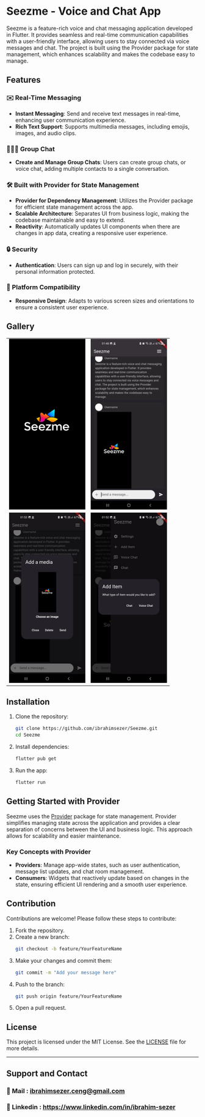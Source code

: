 # Seezme - Voice and Chat App

Seezme is a feature-rich voice and chat messaging application developed in Flutter. It provides seamless and real-time communication capabilities with a user-friendly interface, allowing users to stay connected via voice messages and chat. The project is built using the Provider package for state management, which enhances scalability and makes the codebase easy to manage.

## Features

### ✉️ Real-Time Messaging
- **Instant Messaging**: Send and receive text messages in real-time, enhancing user communication experience.
- **Rich Text Support**: Supports multimedia messages, including emojis, images, and audio clips.

### 🧑‍🤝‍🧑 Group Chat
- **Create and Manage Group Chats**: Users can create group chats, or voice chat, adding multiple contacts to a single conversation.

### 🛠 Built with Provider for State Management
- **Provider for Dependency Management**: Utilizes the Provider package for efficient state management across the app.
- **Scalable Architecture**: Separates UI from business logic, making the codebase maintainable and easy to extend.
- **Reactivity**: Automatically updates UI components when there are changes in app data, creating a responsive user experience.

### 🔒 Security
- **Authentication**: Users can sign up and log in securely, with their personal information protected.

### 📱 Platform Compatibility
- **Responsive Design**: Adapts to various screen sizes and orientations to ensure a consistent user experience.

## Gallery
<table>
  <tr>
    <td><img src="lib/assets/logo.jpg" alt="Logo" width="200"/></td>
    <td><img src="lib/assets/chat.jpg" alt="Chat" width="200"/></td>
  </tr>
  <tr>
    <td><img src="lib/assets/addmedia.jpg" alt="Add Media" width="200"/></td>
    <td><img src="lib/assets/additem.jpg" alt="Add Item" width="200"/></td>
  </tr>
</table>

## Installation

1. Clone the repository:
   ```bash
   git clone https://github.com/ibrahimsezer/Seezme.git
   cd Seezme
   ```

2. Install dependencies:
   ```bash
   flutter pub get
   ```

3. Run the app:
   ```bash
   flutter run
   ```

## Getting Started with Provider

Seezme uses the [Provider](https://pub.dev/packages/provider) package for state management. Provider simplifies managing state across the application and provides a clear separation of concerns between the UI and business logic. This approach allows for scalability and easier maintenance.

### Key Concepts with Provider
- **Providers**: Manage app-wide states, such as user authentication, message list updates, and chat room management.
- **Consumers**: Widgets that reactively update based on changes in the state, ensuring efficient UI rendering and a smooth user experience.

## Contribution

Contributions are welcome! Please follow these steps to contribute:
1. Fork the repository.
2. Create a new branch:
   ```bash
   git checkout -b feature/YourFeatureName
   ```
3. Make your changes and commit them:
   ```bash
   git commit -m "Add your message here"
   ```
4. Push to the branch:
   ```bash
   git push origin feature/YourFeatureName
   ```
5. Open a pull request.

## License

This project is licensed under the MIT License. See the [LICENSE](LICENSE) file for more details.

---

## Support and Contact

### 📧 Mail : ibrahimsezer.ceng@gmail.com

### 🪪 Linkedin : https://www.linkedin.com/in/ibrahim-sezer